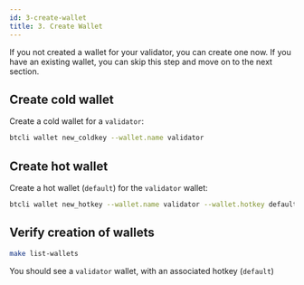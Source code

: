 ```yaml
---
id: 3-create-wallet
title: 3. Create Wallet
---
```


If you not created a wallet for your validator, you can create one now. If you have an existing wallet, you can skip this step and move on to the next section.

## Create cold wallet

Create a cold wallet for a `validator`:

```bash
btcli wallet new_coldkey --wallet.name validator
```

## Create hot wallet

Create a hot wallet (`default`) for the `validator` wallet:

```bash
btcli wallet new_hotkey --wallet.name validator --wallet.hotkey default
```

## Verify creation of wallets

```bash
make list-wallets
```

You should see a `validator` wallet, with an associated hotkey (`default`)
